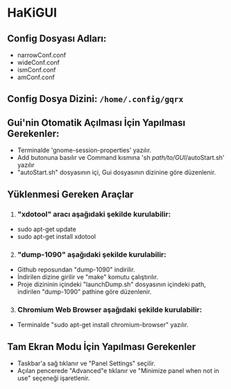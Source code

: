 # HaKiGUI
## Config Dosyası Adları: 
* narrowConf.conf
* wideConf.conf
* ismConf.conf
* amConf.conf

## Config Dosya Dizini: `/home/.config/gqrx`

## Gui'nin Otomatik Açılması İçin Yapılması Gerekenler:
* Terminalde 'gnome-session-properties' yazılır.
* Add butonuna basılır ve Command kısmına 'sh *path/to/GUI*/autoStart.sh' yazılır 
* "autoStart.sh" dosyasının içi, Gui dosyasının dizinine göre düzenlenir.

## Yüklenmesi Gereken Araçlar
1) ### "xdotool" aracı aşağıdaki şekilde kurulabilir:
* sudo apt-get update
* sudo apt-get install xdotool
2) ### "dump-1090" aşağıdaki şekilde kurulabilir:
* Github reposundan "dump-1090" indirilir.
* İndirilen dizine girilir ve "make" komutu çalıştırılır.
* Proje dizininin içindeki "launchDump.sh" dosyasının içindeki path, indirilen "dump-1090" pathine göre düzenlenir.
3) ### Chromium Web Browser aşağıdaki şekilde kurulabilir:
* Terminalde "sudo apt-get install chromium-browser" yazılır.


## Tam Ekran Modu İçin Yapılması Gerekenler
* Taskbar'a sağ tıklanır ve "Panel Settings" seçilir.
* Açılan pencerede "Advanced"e tıklanır ve "Minimize panel when not in use" seçeneği işaretlenir.
